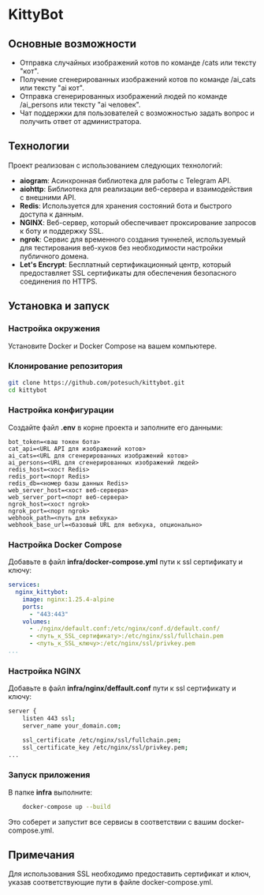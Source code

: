 # KittyBot

## Основные возможности
- Отправка случайных изображений котов по команде /cats или тексту "кот".
- Получение сгенерированных изображений котов по команде /ai_cats или тексту "ai кот".
- Отправка сгенерированных изображений людей по команде /ai_persons или тексту "ai человек".
- Чат поддержки для пользователей с возможностью задать вопрос и получить ответ от администратора.

## Технологии
Проект реализован с использованием следующих технологий:
- **aiogram**: Асинхронная библиотека для работы с Telegram API.
- **aiohttp**: Библиотека для реализации веб-сервера и взаимодействия с внешними API.
- **Redis**: Используется для хранения состояний бота и быстрого доступа к данным.
- **NGINX**: Веб-сервер, который обеспечивает проксирование запросов к боту и поддержку SSL.
- **ngrok**: Сервис для временного создания туннелей, используемый для тестирования веб-хуков без необходимости настройки публичного домена.
- **Let's Encrypt**: Бесплатный сертификационный центр, который предоставляет SSL сертификаты для обеспечения безопасного соединения по HTTPS.

## Установка и запуск

### Настройка окружения
Установите Docker и Docker Compose на вашем компьютере.

### Клонирование репозитория

``` bash
git clone https://github.com/potesuch/kittybot.git
cd kittybot
```

### Настройка конфигурации
Создайте файл **.env** в корне проекта и заполните его данными:

``` plaintext
bot_token=<ваш токен бота>
cat_api=<URL API для изображений котов>
ai_cats=<URL для сгенерированных изображений котов>
ai_persons=<URL для сгенерированных изображений людей>
redis_host=<хост Redis>
redis_port=<порт Redis>
redis_db=<номер базы данных Redis>
web_server_host=<хост веб-сервера>
web_server_port=<порт веб-сервера>
ngrok_host=<хост ngrok>
ngrok_port=<порт ngrok>
webhook_path=<путь для вебхука>
webhook_base_url=<базовый URL для вебхука, опционально>
```

### Настройка Docker Compose
Добавьте в файл **infra/docker-compose.yml** пути к ssl сертификату и ключу:

``` yaml
services:
  nginx_kittybot:
    image: nginx:1.25.4-alpine
    ports:
      - "443:443"
    volumes:
      - ./nginx/default.conf:/etc/nginx/conf.d/default.conf/
      - <путь_к_SSL_сертификату>:/etc/nginx/ssl/fullchain.pem
      - <путь_к_SSL_ключу>:/etc/nginx/ssl/privkey.pem
...
```

### Настройка NGINX

Добавьте в файл **infra/nginx/deffault.conf** пути к ssl сертификату и ключу:

``` bash
server {
    listen 443 ssl;
    server_name your_domain.com;

    ssl_certificate /etc/nginx/ssl/fullchain.pem;
    ssl_certificate_key /etc/nginx/ssl/privkey.pem;
...
```

### Запуск приложения
В папке **infra** выполните:

``` sh
    docker-compose up --build
```
Это соберет и запустит все сервисы в соответствии с вашим docker-compose.yml.

## Примечания
Для использования SSL необходимо предоставить сертификат и ключ, указав соответствующие пути в файле docker-compose.yml.
